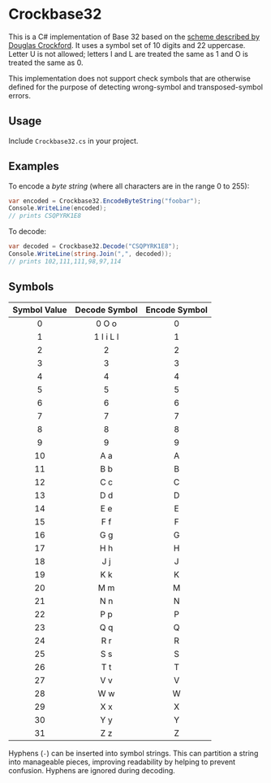 # Crockbase32

This is a C# implementation of Base 32 based on the [scheme described by
Douglas Crockford][spec]. It uses a symbol set of 10 digits and 22 uppercase.
Letter U is not allowed; letters I and L are treated the same as 1 and O is
treated the same as 0.

This implementation does not support check symbols that are otherwise defined
for the purpose of detecting wrong-symbol and transposed-symbol errors.


## Usage

Include `Crockbase32.cs` in your project.


## Examples

To encode a _byte string_ (where all characters are in the range 0 to 255):

```c#
var encoded = Crockbase32.EncodeByteString("foobar");
Console.WriteLine(encoded);
// prints CSQPYRK1E8
```

To decode:

```c#
var decoded = Crockbase32.Decode("CSQPYRK1E8");
Console.WriteLine(string.Join(",", decoded));
// prints 102,111,111,98,97,114
```


## Symbols

| Symbol Value | Decode Symbol | Encode Symbol |
|:------------:|:-------------:|:-------------:|
|       0      |     0 O o     |       0       |
|       1      |   1 I i L l   |       1       |
|       2      |       2       |       2       |
|       3      |       3       |       3       |
|       4      |       4       |       4       |
|       5      |       5       |       5       |
|       6      |       6       |       6       |
|       7      |       7       |       7       |
|       8      |       8       |       8       |
|       9      |       9       |       9       |
|      10      |      A a      |       A       |
|      11      |      B b      |       B       |
|      12      |      C c      |       C       |
|      13      |      D d      |       D       |
|      14      |      E e      |       E       |
|      15      |      F f      |       F       |
|      16      |      G g      |       G       |
|      17      |      H h      |       H       |
|      18      |      J j      |       J       |
|      19      |      K k      |       K       |
|      20      |      M m      |       M       |
|      21      |      N n      |       N       |
|      22      |      P p      |       P       |
|      23      |      Q q      |       Q       |
|      24      |      R r      |       R       |
|      25      |      S s      |       S       |
|      26      |      T t      |       T       |
|      27      |      V v      |       V       |
|      28      |      W w      |       W       |
|      29      |      X x      |       X       |
|      30      |      Y y      |       Y       |
|      31      |      Z z      |       Z       |

Hyphens (`-`) can be inserted into symbol strings. This can partition a string
into manageable pieces, improving readability by helping to prevent confusion.
Hyphens are ignored during decoding.


[spec]: https://www.crockford.com/base32.html
